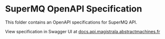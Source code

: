 # SuperMQ OpenAPI Specification

This folder contains an OpenAPI specifications for SuperMQ API.

View specification in Swagger UI at [docs.api.magistrala.abstractmachines.fr](https://docs.api.supermq.abstractmachines.fr)